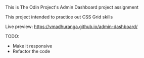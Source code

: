 This is The Odin Project's Admin Dashboard project assignment

This project intended to practice out CSS Grid skills

Live preview: https://vmadhuranga.github.io/admin-dashboard/

TODO:
- Make it responsive
- Refactor the code